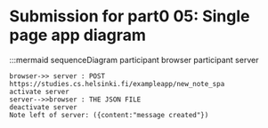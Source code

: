 # Submission for part0 05: Single page app diagram

:::mermaid
sequenceDiagram
    participant browser
    participant server

    browser->> server : POST https://studies.cs.helsinki.fi/exampleapp/new_note_spa
    activate server
    server-->>browser : THE JSON FILE
    deactivate server
    Note left of server: ({content:"message created"})
